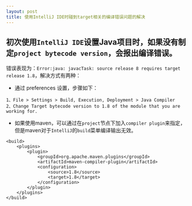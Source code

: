 ```yaml
---
layout: post
title: 使用IntelliJ IDE时碰到target相关的编译错误问题的解决
---
```


## 初次使用`IntelliJ IDE`设置Java项目时，如果没有制定`project bytecode version`，会报出编译错误。
错误表现为：`Error:java: javacTask: source release 8 requires target release 1.8`，解决方式有两种：
* 通过 preferences 设置，步骤如下：

```
1、File > Settings > Build, Execution, Deployment > Java Compiler
2、Change Target bytecode version to 1.8 of the module that you are working for.

```

* 如果使用maven，可以通过在`project`节点下加入`compiler plugin`来指定，但是maven对于`IntelliJ`的`build`菜单编译输出无效。

```
<build>
    <plugins>
        <plugin>
            <groupId>org.apache.maven.plugins</groupId>
            <artifactId>maven-compiler-plugin</artifactId>
            <configuration>
                <source>1.8</source>
                <target>1.8</target>
            </configuration>
        </plugin>
    </plugins>
</build>
```



